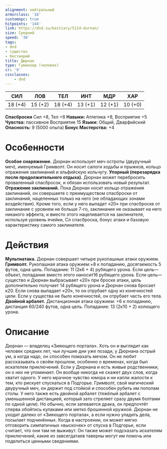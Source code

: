 ```yaml
---
alignment: нейтральный
armorclass: '16'
customnpc: true
hitpoints: '144'
link: https://dnd.su/bestiary/5114-durnan/
size: Средний
speed: '30'
tags:
- dnd
- существо
- бестиарий
title: Дюрнан
type: Гуманоид (человек)
cr: '9'
cssclasses:
    - dnd
---
```



| СИЛ | ЛОВ | ТЕЛ | ИНТ | МДР | ХАР |
|---|---|---|---|---|---|
| 18 (+4) | 15 (+2) | 18 (+4) | 13 (+1) | 12 (+1) | 10 (+0) |
**Спасброски** Сил +8, Тел +8
**Навыки:** Атлетика +8, Восприятие +5
**Чувства:** пассивное Восприятие 15
**Языки:** Общий, Дварфийский
**Опасность:** 9 (5000 опыта)
**Бонус Мастерства:** +4


# Особенности
**Особое снаряжение.** Дюрнан использует меч остроты (двуруч­ный меч), именуемый Гримволт. Он носит сапоги ходьбы и прыж­ков, кольцо отражения заклинаний и эльфийскую кольчугу.
**Упорный (перезарядка после продолжительного отдыха).** Дюрнан может перебросить проваленный спасбросок, и обязан использовать новый результат.
**Отражение заклинаний.** Пока Дюрнан носит кольцо отражения заклинаний, он совершаете с преимуществом спасброски от заклинаний, нацеленных только на него (не обладающих зонами воздействия). Кроме того, если у него выпадет «20» при спасброске от заклинание с уровнем не больше 7-го, заклинание не оказывает на него никакого эффекта, и вместо этого нацеливается на заклинателя, используя уровень ячейки, Сл спасброска, бонус атаки и базовую характеристику самого заклинателя.


# Действия
**Мультиатака.** Дюрнан совершает четыре рукопашные атаки оружием.
**Гримволт.** Рукопашная атака оружием:+8 к попаданию, досягаемость 5 футов, одна цель. Попадание: 11 (2к6 + 4) рубящего урона. Если цель— объект, попадание вместо этого наносит16 рубящего урона. Если цель— существо и Дюрнан выбрасывает «20» при броске атаки, цель дополнительно получает 14 рубящего урона и Дюрнан снова бросает к20. Если снова выпадает «20», то он отрубает одну из конечностей цели. Если у существа не было конечностей, он отрубает часть его тела.
**Двойной арбалет.** Дистанционная атака оружием: +6 к попаданию, дистанция 60/240 футов, одна цель. Попадание: 13 (2к10 + 2) колющего урона.


# Описание
Дюрнан — владелец «Зияющего портала». Хоть он и выглядит как человек средних лет, чьи лучшие дни уже позади, у Дюрнана острый ум, а когда надо, он способен помахать мечом. Он не любит рассказывать о своём прошлом, особенно о временах, когда был искателем приключений. Если у Дюрнана и есть живые родственники, он о них не упоминает. Он вообще никогда не скажет двух слов, когда хватит одного. У него мрачное чувство юмора и ни капли жалости к тем, кто рискует спускаться в Подгорье. Гримволт, свой магический двуручный меч, он держит под стойкой и способен рубить им пополам столы. У него также есть двойной арбалет (тяжёлый арбалет с уменьшенной дистанцией, который зато стреляет сразу двумя болтами по одной цели). Но обычно, если затевается драка, он предпочтёт сперва обойтись кулаками или метко брошенной кружкой. Дюрнан не уходит далеко от «Зияющего портала», а если нужно уладить дела, посылает подчинённых. Когда в настроении, он может мягко отговорить симпа­тичных «выскочек» от спуска в Подгорье, если считает, что они там не выживут. Он также может подсказать искателям приключений, какие из завсегдатаев таверны могут им помочь или поделиться ценными сведениями.